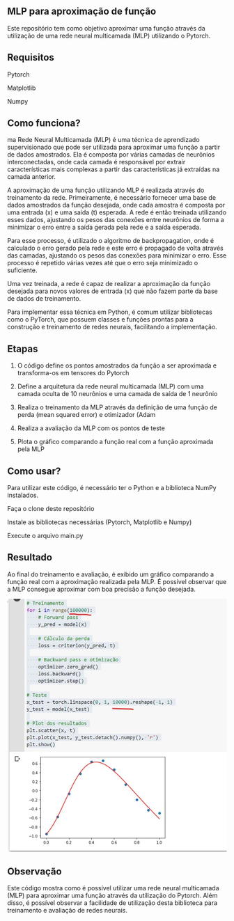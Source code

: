 ## MLP para aproximação de função
Este repositório tem como objetivo aproximar uma função através da utilização de uma rede neural multicamada (MLP) utilizando o Pytorch.

## Requisitos

Pytorch

Matplotlib

Numpy

## Como funciona?

ma Rede Neural Multicamada (MLP) é uma técnica de aprendizado supervisionado que pode ser utilizada para aproximar uma função a partir de dados amostrados. Ela é composta por várias camadas de neurônios interconectadas, onde cada camada é responsável por extrair características mais complexas a partir das características já extraídas na camada anterior.

A aproximação de uma função utilizando MLP é realizada através do treinamento da rede. Primeiramente, é necessário fornecer uma base de dados amostrados da função desejada, onde cada amostra é composta por uma entrada (x) e uma saída (t) esperada. A rede é então treinada utilizando esses dados, ajustando os pesos das conexões entre neurônios de forma a minimizar o erro entre a saída gerada pela rede e a saída esperada.

Para esse processo, é utilizado o algoritmo de backpropagation, onde é calculado o erro gerado pela rede e este erro é propagado de volta através das camadas, ajustando os pesos das conexões para minimizar o erro. Esse processo é repetido várias vezes até que o erro seja minimizado o suficiente.

Uma vez treinada, a rede é capaz de realizar a aproximação da função desejada para novos valores de entrada (x) que não fazem parte da base de dados de treinamento.

Para implementar essa técnica em Python, é comum utilizar bibliotecas como o PyTorch, que possuem classes e funções prontas para a construção e treinamento de redes neurais, facilitando a implementação.


## Etapas

1. O código define os pontos amostrados da função a ser aproximada e transforma-os em tensores do Pytorch

2. Define a arquitetura da rede neural multicamada (MLP) com uma camada oculta de 10 neurônios e uma camada de saída de 1 neurônio

3. Realiza o treinamento da MLP através da definição de uma função de perda (mean squared error) e otimizador (Adam

4. Realiza a avaliação da MLP com os pontos de teste

5. Plota o gráfico comparando a função real com a função aproximada pela MLP

## Como usar?

Para utilizar este código, é necessário ter o Python e a biblioteca NumPy instalados.

Faça o clone deste repositório

Instale as bibliotecas necessárias (Pytorch, Matplotlib e Numpy)

Execute o arquivo main.py

## Resultado
Ao final do treinamento e avaliação, é exibido um gráfico comparando a função real com a aproximação realizada pela MLP. É possível observar que a MLP consegue aproximar com boa precisão a função desejada.

![alt text](https://github.com/marcus1298/MachineLearningBasics/blob/main/08%20-%20Functional%20Approach/8Resultado.jpg)


## Observação
Este código mostra como é possível utilizar uma rede neural multicamada (MLP) para aproximar uma função através da utilização do Pytorch. Além disso, é possível observar a facilidade de utilização desta biblioteca para treinamento e avaliação de redes neurais.

